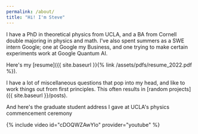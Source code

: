 ```yaml
---
permalink: /about/
title: "Hi! I'm Steve"
---
```


I have a PhD in theoretical physics from UCLA, and a BA from Cornell double majoring in physics and math. 
I've also spent summers as a SWE intern Google; one at Google my Business, and one trying to make certain experiments work at Google Quantum AI.

Here's my [resume]({{ site.baseurl }}{% link /assets/pdfs/resume_2022.pdf %}).

I have a lot of miscellaneous questions that pop into my head, and like to work things out from first principles. This
often results in [random projects]({{ site.baseurl }}/posts).

And here's the graduate student address I gave at UCLA's physics commencement ceremony

{% include video id="cDOQWZAwYlo" provider="youtube" %}